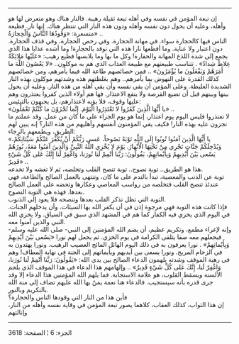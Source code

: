------------------------------------------------------------------------

إن تبعة المؤمن في نفسه وفي أهله تبعة ثقيلة رهيبة. فالنار هناك وهو متعرض
لها هو وأهله، وعليه أن يحول دون نفسه وأهله ودون هذه النار التي تنتظر
هناك. إنها نار. فظيعة متسعرة: «وَقُودُهَا النَّاسُ وَالْحِجارَةُ» ..  
الناس فيها كالحجارة سواء. في مهانة الحجارة. وفي رخص الحجارة، وفي قذف
الحجارة. دون اعتبار ولا عناية. وما أفظعها نارا هذه التي توقد بالحجارة!
وما أشده عذابا هذا الذي يجمع إلى شدة اللذع المهانة والحقارة! وكل ما بها
وما يلابسها فظيع رهيب: «عَلَيْها مَلائِكَةٌ غِلاظٌ شِدادٌ» . تتناسب طبيعتهم مع
طبيعة العذاب الذي هم به موكلون.. «لا يَعْصُونَ اللَّهَ ما أَمَرَهُمْ وَيَفْعَلُونَ ما
يُؤْمَرُونَ» .. فمن خصائصهم طاعة الله فيما يأمرهم، ومن خصائصهم كذلك القدرة
على النهوض بما يأمرهم.. وهم بغلظتهم هذه وشدتهم موكلون بهذه النار الشديدة
الغليظة. وعلى المؤمن أن يقي نفسه وأن يقي أهله من هذه النار. وعليه أن
يحول بينها وبينهم قبل أن تضيع الفرصة ولا ينفع الاعتذار. فها هم أولاء
الذين كفروا يعتذرون وهم عليها وقوف، فلا يؤبه لاعتذارهم، بل يجبهون
بالتيئيس:  
«يا أَيُّهَا الَّذِينَ كَفَرُوا لا تَعْتَذِرُوا الْيَوْمَ. إِنَّما تُجْزَوْنَ ما كُنْتُمْ تَعْمَلُونَ» ..  
لا تعتذروا فليس اليوم يوم اعتذار، إنما هو يوم الجزاء على ما كان من عمل.
وقد عملتم ما تجزون عليه بهذه النار! فكيف يقي المؤمنون أنفسهم وأهليهم من
هذه النار؟ إنه يبين لهم الطريق، ويطمعهم بالرجاء:  
«يا أَيُّهَا الَّذِينَ آمَنُوا تُوبُوا إِلَى اللَّهِ تَوْبَةً نَصُوحاً، عَسى رَبُّكُمْ أَنْ يُكَفِّرَ عَنْكُمْ
سَيِّئاتِكُمْ، وَيُدْخِلَكُمْ جَنَّاتٍ تَجْرِي مِنْ تَحْتِهَا الْأَنْهارُ. يَوْمَ لا يُخْزِي اللَّهُ النَّبِيَّ
وَالَّذِينَ آمَنُوا مَعَهُ، نُورُهُمْ يَسْعى بَيْنَ أَيْدِيهِمْ وَبِأَيْمانِهِمْ، يَقُولُونَ: رَبَّنا أَتْمِمْ لَنا
نُورَنا، وَاغْفِرْ لَنا إِنَّكَ عَلى كُلِّ شَيْءٍ قَدِيرٌ» ..  
هذا هو الطريق.. توبة نصوح.. توبة تنصح القلب وتخلصه، ثم لا تغشه ولا
تخدعه.  
توبة عن الذنب والمعصية، تبدأ بالندم على ما كان، وتنتهي بالعمل الصالح
والطاعة، فهي عندئذ تنصح القلب فتخلصه من رواسب المعاصي وعكارها وتحضه على
العمل الصالح بعدها. فهذه هي التوبة النصوح.  
التوبة التي تظل تذكر القلب بعدها وتنصحه فلا يعود إلى الذنوب.  
فإذا كانت هذه التوبة فهي مرجوة إذن في أن يكفر الله بها السيئات. وأن
يدخلهم الجنات. في اليوم الذي يخزي فيه الكفار كما هم في المشهد الذي سبق
في السياق. ولا يخزي الله النبي والذين آمنوا معه.  
وإنه لإغراء مطمع، وتكريم عظيم، أن يضم الله المؤمنين إلى النبي- صلى الله
عليه وسلم- فيجعلهم معه صفا يتلقى الكرامة في يوم الخزي. ثم يجعل لهم نورا
«يَسْعى بَيْنَ أَيْدِيهِمْ وَبِأَيْمانِهِمْ» . نورا يعرفون به في ذلك اليوم الهائل المائج
العصيب الرهيب. ونورا يهتدون به في الزحام المريج. ونورا يسعى بين أيديهم
وبأيمانهم إلى الجنة في نهاية المطاف! وهم في رهبة الموقف وشدته يلهمون
الدعاء الصالح بين يدي الله: «يَقُولُونَ: رَبَّنا أَتْمِمْ لَنا نُورَنا، وَاغْفِرْ لَنا، إِنَّكَ
عَلى كُلِّ شَيْءٍ قَدِيرٌ» .. وإلهامهم هذا الدعاء في هذا الموقف الذي يلجم الألسنة
ويسقط القلوب، هو علامة الاستجابة. فما يلهم الله المؤمنين هذا الدعاء إلا
وقد جرى قدره بأنه سيستجيب. فالدعاء هنا نعمة يمنّ بها الله عليهم تضاف إلى
منة الله بالتكريم وبالنور.  
فأين هذا من النار التي وقودها الناس والحجارة؟  
إن هذا الثواب، كذلك العقاب، كلاهما يصور تبعة المؤمن في وقاية نفسه وأهله
من النار، وإنالتهم

------------------------------------------------------------------------

الجزء: 6 ¦ الصفحة: 3618
